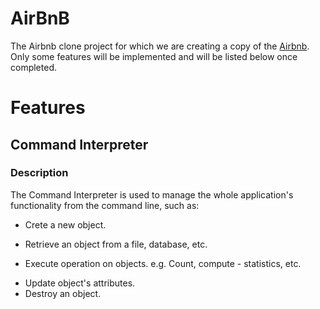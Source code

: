 # AirBnB

The Airbnb clone project for which we are creating a copy of the [Airbnb](https://www.airbnb.com). Only some features will be implemented and will be listed below once completed.

# Features

## Command Interpreter
### Description
The Command Interpreter is used to manage the whole application's functionality from the command line, such as:

+ Crete a new object.
- Retrieve an object from a file, database, etc.
* Execute operation on objects. e.g. Count, compute - statistics, etc.
+ Update object's attributes.
+ Destroy an object.